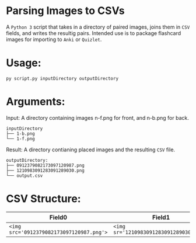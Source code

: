 # Parsing Images to CSVs

A `Python 3` script that takes in a directory of paired images, joins them in `CSV` fields, and writes the resultig pairs. Intended use is to package flashcard images for importing to `Anki` or `Quizlet`.

# Usage:
`py script.py inputDirectory outputDirectory`

# Arguments:
Input:
A directory containing images n-f.png for front, and n-b.png for back.
```
inputDirectory
├── 1-b.png
└── 1-f.png
```

Result:
A directory contianing placed images and the resulting `CSV` file.
```
outputDirectory:
├── 0912379082173097120987.png
├── 1210983091283091289030.png
└── output.csv
```

# CSV Structure:
Field0 | Field1
--- | ---
 | `<img src='0912379082173097120987.png'>` | `<img sr='1210983091283091289030.png'>`

